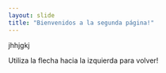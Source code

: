 ```yaml
---
layout: slide
title: "Bienvenidos a la segunda página!"
---
```

jhhjgkj

Utiliza la flecha hacia la izquierda para volver!
